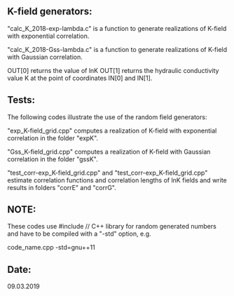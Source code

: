 ## K-field generators:

"calc_K_2018-exp-lambda.c" is a function to generate realizations of  K-field with exponential correlation.

"calc_K_2018-Gss-lambda.c" is a function to generate realizations of  K-field with Gaussian correlation.

OUT[0] returns the value of lnK
OUT[1] returns the hydraulic conductivity value K
       at the point of coordinates IN[0] and IN[1].


## Tests:

The following codes illustrate the use of the random field generators:

"exp_K-field_grid.cpp" computes a realization of K-field with exponential correlation in the folder "expK".

"Gss_K-field_grid.cpp" computes a realization of K-field with Gaussian  correlation in the folder "gssK".

"test_corr-exp_K-field_grid.cpp" and "test_corr-exp_K-field_grid.cpp" estimate correlation functions and 
		       correlation lengths of lnK fields and write results in folders "corrE" and "corrG".



## NOTE:
These codes use 
#include<random> // C++ library for random generated numbers
and have to be compiled with a "-std" option, e.g.

code_name.cpp -std=gnu++11

##
## Date: 
09.03.2019
